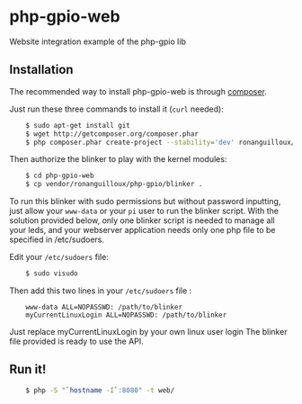 php-gpio-web
============

Website integration example of the php-gpio lib


Installation
------------

The recommended way to install php-gpio-web is through [composer](http://getcomposer.org).

Just run these three commands to install it (`curl` needed):

``` bash
    $ sudo apt-get install git
    $ wget http://getcomposer.org/composer.phar
    $ php composer.phar create-project --stability='dev' ronanguilloux/php-gpio-web
```

Then authorize the blinker to play with the kernel modules:


``` bash
    $ cd php-gpio-web
    $ cp vendor/ronanguilloux/php-gpio/blinker .
```


To run this blinker with sudo permissions but without password inputting,
just allow your `www-data` or your `pi` user to run the blinker script.
With the solution provided below, only one blinker script is needed to manage all your leds,
and your webserver application needs only one php file to be specified in /etc/sudoers.

Edit your `/etc/sudoers` file:

``` bash
    $ sudo visudo
```

Then add this two lines in your `/etc/sudoers` file :

```
    www-data ALL=NOPASSWD: /path/to/blinker
    myCurrentLinuxLogin ALL=NOPASSWD: /path/to/blinker
```

Just replace myCurrentLinuxLogin by your own linux user login
The blinker file provided is ready to use the API.


Run it!
-------

``` bash
    $ php -S "`hostname -I`:8080" -t web/
```

